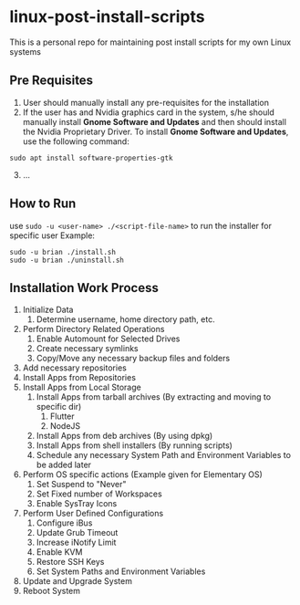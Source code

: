 # linux-post-install-scripts
This is a personal repo for maintaining post install scripts for my own Linux systems

## Pre Requisites
1. User should manually install any pre-requisites for the installation
2. If the user has and Nvidia graphics card in the system, s/he should manually install **Gnome Software and Updates** and then should install the Nvidia Proprietary Driver. To install **Gnome Software and Updates**, use the following command:
```shell
sudo apt install software-properties-gtk
```
3. ...

## How to Run
use `sudo -u <user-name> ./<script-file-name>` to run the installer for specific user
Example:
```shell
sudo -u brian ./install.sh
sudo -u brian ./uninstall.sh
```

## Installation Work Process
1. Initialize Data
   1. Determine username, home directory path, etc.
2. Perform Directory Related Operations
   1. Enable Automount for Selected Drives
   2. Create necessary symlinks
   3. Copy/Move any necessary backup files and folders
5. Add necessary repositories
6. Install Apps from Repositories
7. Install Apps from Local Storage
   1. Install Apps from tarball archives (By extracting and moving to specific dir)
      1. Flutter
      2. NodeJS
   2. Install Apps from deb archives (By using dpkg)
   3. Install Apps from shell installers (By running scripts)
   4. Schedule any necessary System Path and Environment Variables to be added later
8. Perform OS specific actions (Example given for Elementary OS)
   1. Set Suspend to "Never"
   2. Set Fixed number of Workspaces
   3. Enable SysTray Icons
9. Perform User Defined Configurations
   1. Configure iBus
   2. Update Grub Timeout
   3. Increase iNotify Limit
   4. Enable KVM
   5. Restore SSH Keys
   6. Set System Paths and Environment Variables
11. Update and Upgrade System
12. Reboot System
